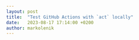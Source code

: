 ```yaml
---
layout: post
title:  "Test GitHub Actions with `act` locally"
date:   2023-08-17 17:14:00 +0200
author: markolenik
---
```



